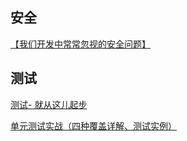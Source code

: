 

## 安全

[【我们开发中常常忽视的安全问题】](https://www.cnblogs.com/jian0110/p/11125580.html)

## 测试

[测试- 就从这儿起步](https://www.cnblogs.com/gxunique/p/10983460.html)

 [单元测试实战（四种覆盖详解、测试实例）](https://www.cnblogs.com/csonezp/p/11757967.html) 